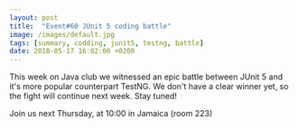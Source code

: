 ```yaml
---
layout: post
title:  "Event#60 JUnit 5 coding battle"
image: /images/default.jpg
tags: [summary, codding, junit5, testng, battle]
date: 2018-05-17 16:02:00 +0200
---
```


This week on Java club
we witnessed an epic battle between JUnit 5 and it's more popular counterpart TestNG. We don't have a clear winner yet, so the fight will continue next week. Stay tuned! []()

Join us next Thursday, at 10:00 in Jamaica (room 223)

